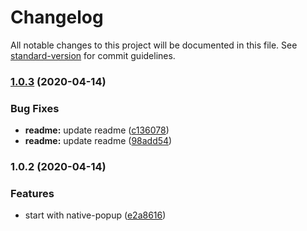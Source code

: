 # Changelog

All notable changes to this project will be documented in this file. See [standard-version](https://github.com/conventional-changelog/standard-version) for commit guidelines.

### [1.0.3](https://github.com/kyupss/native-popup/compare/v1.0.2...v1.0.3) (2020-04-14)


### Bug Fixes

* **readme:** update readme ([c136078](https://github.com/kyupss/native-popup/commit/c136078fa6442aaa1ce9c8a7f90f2726e4cee090))
* **readme:** update readme ([98add54](https://github.com/kyupss/native-popup/commit/98add549b6ba03fb13f31a36d5affacd444e738e))

### 1.0.2 (2020-04-14)


### Features

* start with native-popup ([e2a8616](https://github.com/kyupss/native-popup/commit/e2a8616968bbe61baa679afa3e3f6daf0dacab8e))
